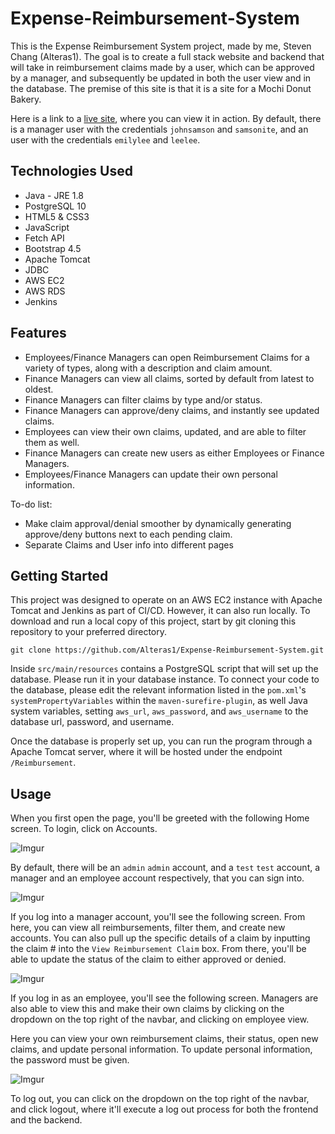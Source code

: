 # Expense-Reimbursement-System

This is the Expense Reimbursement System project, made by me, Steven Chang (Alteras1). The goal is to create a full stack website and backend that will take in reimbursement claims made by a user, which can be approved by a manager, and subsequently be updated in both the user view and in the database. The premise of this site is that it is a site for a Mochi Donut Bakery.

Here is a link to a [live site](https://ec2-3-138-197-174.us-east-2.compute.amazonaws.com:8080/Reimbursement/), where you can view it in action. By default, there is a manager user with the credentials `johnsamson` and `samsonite`, and an user with the credentials `emilylee` and `leelee`.

## Technologies Used

- Java - JRE 1.8
- PostgreSQL 10
- HTML5 & CSS3
- JavaScript
- Fetch API
- Bootstrap 4.5
- Apache Tomcat
- JDBC
- AWS EC2
- AWS RDS
- Jenkins

## Features

- Employees/Finance Managers can open Reimbursement Claims for a variety of types, along with a description and claim amount.
- Finance Managers can view all claims, sorted by default from latest to oldest.
- Finance Managers can filter claims by type and/or status.
- Finance Managers can approve/deny claims, and instantly see updated claims.
- Employees can view their own claims, updated, and are able to filter them as well.
- Finance Managers can create new users as either Employees or Finance Managers.
- Employees/Finance Managers can update their own personal information.

To-do list:

- Make claim approval/denial smoother by dynamically generating approve/deny buttons next to each pending claim.
- Separate Claims and User info into different pages

## Getting Started

This project was designed to operate on an AWS EC2 instance with Apache Tomcat and Jenkins as part of CI/CD. However, it can also run locally. To download and run a local copy of this project, start by git cloning this repository to your preferred directory.

```
git clone https://github.com/Alteras1/Expense-Reimbursement-System.git
```

Inside `src/main/resources` contains a PostgreSQL script that will set up the database. Please run it in your database instance. To connect your code to the database, please edit the relevant information listed in the `pom.xml`'s `systemPropertyVariables` within the `maven-surefire-plugin`, as well Java system variables, setting `aws_url`, `aws_password`, and `aws_username` to the database url, password, and username.

Once the database is properly set up, you can run the program through a Apache Tomcat server, where it will be hosted under the endpoint `/Reimbursement`.

## Usage

When you first open the page, you'll be greeted with the following Home screen. To login, click on Accounts.

![Imgur](https://i.imgur.com/J0eS8eI.png)

By default, there will be an `admin` `admin` account, and a `test` `test` account, a manager and an employee account respectively, that you can sign into.

![Imgur](https://i.imgur.com/Z3K8pT0.png)

If you log into a manager account, you'll see the following screen. From here, you can view all reimbursements, filter them, and create new accounts. You can also pull up the specific details of a claim by inputting the claim # into the `View Reimbursement Claim` box. From there, you'll be able to update the status of the claim to either approved or denied.

![Imgur](https://i.imgur.com/OqWOCni.png)

If you log in as an employee, you'll see the following screen. Managers are also able to view this and make their own claims by clicking on the dropdown on the top right of the navbar, and clicking on employee view.

Here you can view your own reimbursement claims, their status, open new claims, and update personal information. To update personal information, the password must be given.

![Imgur](https://i.imgur.com/FmPlkMZ.png)

To log out, you can click on the dropdown on the top right of the navbar, and click logout, where it'll execute a log out process for both the frontend and the backend.
